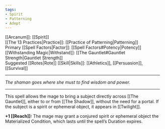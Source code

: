 ```yaml
---
tags:
- Spirit
- Patterning
- Adept
---
```


[[Arcanum]]: [[Spirit]]\
[[The 13 Practices|Practice]]: [[Practice of Patterning|Patterning]]\
Primary [[Spell Factors|Factor]]: [[Spell Factors#Potency|Potency]]\
[[Withstanding Magic|Withstand]]: [[The Gauntlet#Gauntlet Strength|Gauntlet Strength]]\
Suggested [[Rotes|Rote]] [[Skill|Skills]]: [[Athletics]], [[Persuasion]], [[Survival]]

---

_The shaman goes where she must to find wisdom and power._

---

This spell allows the mage to bring a subject directly across [[The Gauntlet]], either to or from [[The Shadow]], without the need for a portal. If the subject is a spirit or ephemeral object, it appears in [[Twilight]].

**+1 [[Reach]]:** The mage may grant a conjured spirit or ephemeral object the Materialized Condition, which lasts until the spell’s Duration expires.